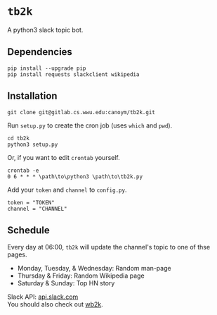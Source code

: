 # `tb2k`

A python3 slack topic bot.

## Dependencies

```
pip install --upgrade pip
pip install requests slackclient wikipedia
```

## Installation

```
git clone git@gitlab.cs.wwu.edu:canoym/tb2k.git
```
Run `setup.py` to create the cron job (uses `which` and `pwd`).
```
cd tb2k
python3 setup.py
```
Or, if you want to edit `crontab` yourself.
```
crontab -e
0 6 * * * \path\to\python3 \path\to\tb2k.py
```
Add your `token` and `channel` to `config.py`.
```
token = "TOKEN"
channel = "CHANNEL"
```
## Schedule
Every day at 06:00, `tb2k` will update the channel's topic
to one of thse pages.
* Monday, Tuesday, & Wednesday: Random man-page
* Thursday & Friday: Random Wikipedia page
* Saturday & Sunday: Top HN story

Slack API: [api.slack.com](//api.slack.com/) \
You should also check out [wb2k](//github.com/reillysiemens/wb2k/).

